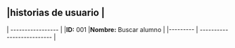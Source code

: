 ## |historias de usuario |   
   | ----------------- |
    |**ID:** 001 |**Nombre:** Buscar alumno |
    |--------- | -------------------------- |
